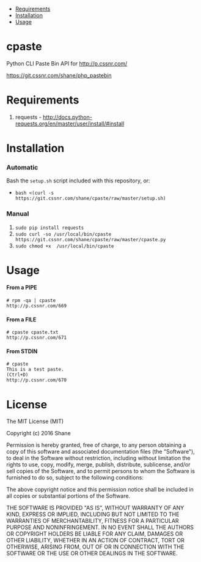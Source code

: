 - [Requirements](#requirements)
- [Installation](#installation)
- [Usage](#usage)

# cpaste

Python CLI Paste Bin API for http://p.cssnr.com/

https://git.cssnr.com/shane/php_pastebin

# Requirements

1. requests - http://docs.python-requests.org/en/master/user/install/#install

# Installation

### Automatic

Bash the `setup.sh` script included with this repository, or:
- `bash <(curl -s https://git.cssnr.com/shane/cpaste/raw/master/setup.sh)`

### Manual

1. `sudo pip install requests`
2. `sudo curl -so /usr/local/bin/cpaste https://git.cssnr.com/shane/cpaste/raw/master/cpaste.py`
3. `sudo chmod +x  /usr/local/bin/cpaste`

# Usage

#### From a PIPE

```
# rpm -qa | cpaste
http://p.cssnr.com/669
```

#### From a FILE

```
# cpaste cpaste.txt
http://p.cssnr.com/671
```

#### From STDIN

```
# cpaste
This is a test paste.
(Ctrl+D)
http://p.cssnr.com/670
```

# License

The MIT License (MIT)

Copyright (c) 2016 Shane

Permission is hereby granted, free of charge, to any person obtaining a copy of
this software and associated documentation files (the "Software"), to deal in
the Software without restriction, including without limitation the rights to
use, copy, modify, merge, publish, distribute, sublicense, and/or sell copies
of the Software, and to permit persons to whom the Software is furnished to do
so, subject to the following conditions:

The above copyright notice and this permission notice shall be included in all
copies or substantial portions of the Software.

THE SOFTWARE IS PROVIDED "AS IS", WITHOUT WARRANTY OF ANY KIND, EXPRESS OR
IMPLIED, INCLUDING BUT NOT LIMITED TO THE WARRANTIES OF MERCHANTABILITY,
FITNESS FOR A PARTICULAR PURPOSE AND NONINFRINGEMENT. IN NO EVENT SHALL THE
AUTHORS OR COPYRIGHT HOLDERS BE LIABLE FOR ANY CLAIM, DAMAGES OR OTHER
LIABILITY, WHETHER IN AN ACTION OF CONTRACT, TORT OR OTHERWISE, ARISING FROM,
OUT OF OR IN CONNECTION WITH THE SOFTWARE OR THE USE OR OTHER DEALINGS IN THE
SOFTWARE.
